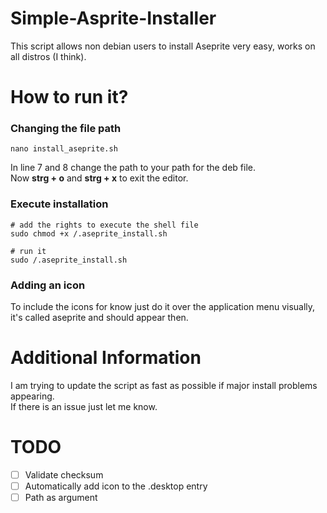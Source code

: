 # Simple-Asprite-Installer
This script allows non debian users to install Aseprite very easy, works on all distros (I think).

# How to run it?

### Changing the file path
```
nano install_aseprite.sh
```

In line 7 and 8 change the path to your path for the deb file. <br>
Now **strg + o** and **strg + x** to exit the editor.<br> 

### Execute installation
``` 
# add the rights to execute the shell file
sudo chmod +x /.aseprite_install.sh 

# run it
sudo /.aseprite_install.sh
```

### Adding an icon
To include the icons for know just do it over the application menu visually, it's called aseprite and should appear then.


# Additional Information
I am trying to update the script as fast as possible if major install problems appearing. <br>
If there is an issue just let me know.

# TODO
- [ ] Validate checksum
- [ ] Automatically add icon to the .desktop entry
- [ ] Path as argument
